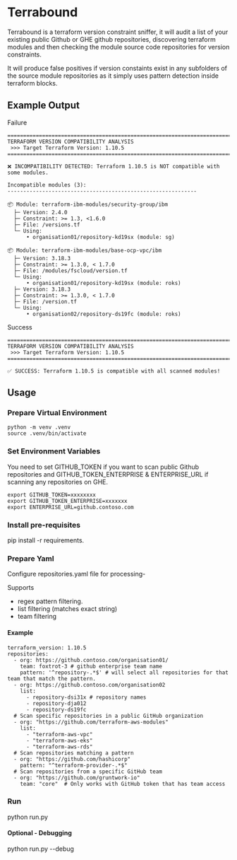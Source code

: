 # Terrabound
Terrabound is a terraform version constraint sniffer, it will audit a list of your existing public Github or GHE github repositories, discovering terraform modules and then checking the module source code repositories for version constraints.

It will produce false positives if version constaints exist in any subfolders of the source module repositories as it simply uses pattern detection inside terraform blocks.

## Example Output

Failure
```
================================================================================
TERRAFORM VERSION COMPATIBILITY ANALYSIS
 >>> Target Terraform Version: 1.10.5
================================================================================

❌ INCOMPATIBILITY DETECTED: Terraform 1.10.5 is NOT compatible with some modules.

Incompatible modules (3):
------------------------------------------------------------

📦 Module: terraform-ibm-modules/security-group/ibm
  ├─ Version: 2.4.0
  ├─ Constraint: >= 1.3, <1.6.0
  ├─ File: /versions.tf
  └─ Using:
      • organisation01/repository-kd19sx (module: sg)

📦 Module: terraform-ibm-modules/base-ocp-vpc/ibm
  ├─ Version: 3.18.3
  ├─ Constraint: >= 1.3.0, < 1.7.0
  ├─ File: /modules/fscloud/version.tf
  └─ Using:
      • organisation01/repository-kd19sx (module: roks)
  ├─ Version: 3.18.3
  ├─ Constraint: >= 1.3.0, < 1.7.0
  ├─ File: /version.tf
  └─ Using:
      • organisation02/repository-ds19fc (module: roks)
```

Success
```
================================================================================
TERRAFORM VERSION COMPATIBILITY ANALYSIS
 >>> Target Terraform Version: 1.10.5
================================================================================

✅ SUCCESS: Terraform 1.10.5 is compatible with all scanned modules!
```

## Usage
### Prepare Virtual Environment
```
python -m venv .venv
source .venv/bin/activate
```

### Set Environment Variables
You need to set GITHUB_TOKEN if you want to scan public Github repositories and GITHUB_TOKEN_ENTERPRISE & ENTERPRISE_URL if scanning any repositories on GHE.

```
export GITHUB_TOKEN=xxxxxxxx
export GITHUB_TOKEN_ENTERPRISE=xxxxxxx
export ENTERPRISE_URL=github.contoso.com
```

### Install pre-requisites
pip install -r requirements.

### Prepare Yaml
Configure repositories.yaml file for processing-

Supports
- regex pattern filtering.
- list filtering (matches exact string)
- team filtering

#### Example 
```
terraform_version: 1.10.5
repositories:
  - org: https://github.contoso.com/organisation01/
    team: foxtrot-3 # github enterprise team name
    pattern: '^repository-.*$' # will select all repositories for that team that match the pattern.
  - org: https://github.contoso.com/organisation02
    list: 
      - repository-dsi31x # repository names
      - repository-dja012
      - repository-ds19fc
  # Scan specific repositories in a public GitHub organization
  - org: "https://github.com/terraform-aws-modules"
    list:
      - "terraform-aws-vpc"
      - "terraform-aws-eks"
      - "terraform-aws-rds"
  # Scan repositories matching a pattern
  - org: "https://github.com/hashicorp"
    pattern: "^terraform-provider-.*$"
  # Scan repositories from a specific GitHub team
  - org: "https://github.com/gruntwork-io"
    team: "core"  # Only works with GitHub token that has team access
```

### Run
python run.py

#### Optional - Debugging
python run.py --debug
